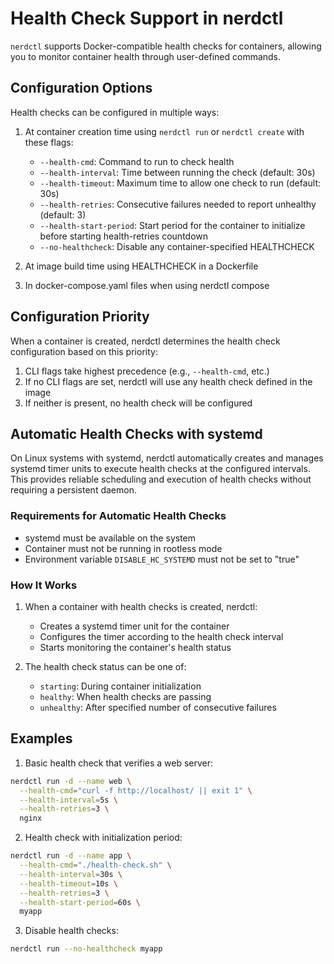 # Health Check Support in nerdctl

`nerdctl` supports Docker-compatible health checks for containers, allowing you to monitor container health through user-defined commands.

## Configuration Options

Health checks can be configured in multiple ways:

1. At container creation time using `nerdctl run` or `nerdctl create` with these flags:
   - `--health-cmd`: Command to run to check health
   - `--health-interval`: Time between running the check (default: 30s)
   - `--health-timeout`: Maximum time to allow one check to run (default: 30s)
   - `--health-retries`: Consecutive failures needed to report unhealthy (default: 3)
   - `--health-start-period`: Start period for the container to initialize before starting health-retries countdown
   - `--no-healthcheck`: Disable any container-specified HEALTHCHECK

2. At image build time using HEALTHCHECK in a Dockerfile
3. In docker-compose.yaml files when using nerdctl compose

## Configuration Priority

When a container is created, nerdctl determines the health check configuration based on this priority:

1. CLI flags take highest precedence (e.g., `--health-cmd`, etc.)
2. If no CLI flags are set, nerdctl will use any health check defined in the image
3. If neither is present, no health check will be configured

## Automatic Health Checks with systemd

On Linux systems with systemd, nerdctl automatically creates and manages systemd timer units to execute health checks at the configured intervals. This provides reliable scheduling and execution of health checks without requiring a persistent daemon.

### Requirements for Automatic Health Checks

- systemd must be available on the system
- Container must not be running in rootless mode
- Environment variable `DISABLE_HC_SYSTEMD` must not be set to "true"

### How It Works

1. When a container with health checks is created, nerdctl:
   - Creates a systemd timer unit for the container
   - Configures the timer according to the health check interval
   - Starts monitoring the container's health status

2. The health check status can be one of:
   - `starting`: During container initialization
   - `healthy`: When health checks are passing
   - `unhealthy`: After specified number of consecutive failures
## Examples

1. Basic health check that verifies a web server:
```bash
nerdctl run -d --name web \
  --health-cmd="curl -f http://localhost/ || exit 1" \
  --health-interval=5s \
  --health-retries=3 \
  nginx
```

2. Health check with initialization period:
```bash
nerdctl run -d --name app \
  --health-cmd="./health-check.sh" \
  --health-interval=30s \
  --health-timeout=10s \
  --health-retries=3 \
  --health-start-period=60s \
  myapp
```

3. Disable health checks:
```bash
nerdctl run --no-healthcheck myapp
```
